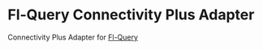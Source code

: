 # Fl-Query Connectivity Plus Adapter

Connectivity Plus Adapter for [Fl-Query](https://fl-query.krtirtho.dev/)